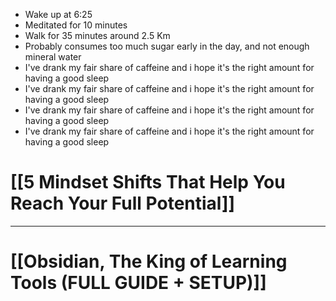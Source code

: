 - Wake up at 6:25
- Meditated for 10 minutes
- Walk for 35 minutes around 2.5 Km
- Probably consumes too much sugar early in the day, and not enough mineral water
- I've drank my fair share of caffeine and i hope it's the right amount for having a good sleep
- I've drank my fair share of caffeine and i hope it's the right amount for having a good sleep
- I've drank my fair share of caffeine and i hope it's the right amount for having a good sleep
- I've drank my fair share of caffeine and i hope it's the right amount for having a good sleep
# [[5 Mindset Shifts That Help You Reach Your Full Potential]]
---
# [[Obsidian, The King of Learning Tools (FULL GUIDE + SETUP)]]